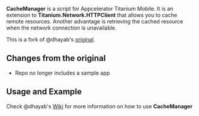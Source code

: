__CacheManager__ is a script for Appcelerator Titanium Mobile. It is an extension to __Titanium.Network.HTTPClient__ that allows you to cache remote resources. Another advantage is retrieving the cached resource when the network connection is unavailable.

This is a fork of @dhayab's [original](https://github.com/dhayab/CacheManager).

## Changes from the original

*  Repo no longer includes a sample app

## Usage and Example
Check @dhayab's [Wiki](https://github.com/dhayab/CacheManager/wiki) for more information on how to use __CacheManager__


